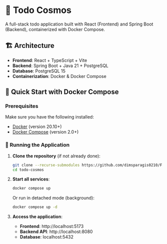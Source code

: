 # 📝 Todo Cosmos

A full-stack todo application built with React (Frontend) and Spring Boot (Backend), containerized with Docker Compose.

## 🏗️ Architecture

- **Frontend**: React + TypeScript + Vite
- **Backend**: Spring Boot + Java 21 + PostgreSQL
- **Database**: PostgreSQL 15
- **Containerization**: Docker & Docker Compose

## 🚀 Quick Start with Docker Compose

### Prerequisites

Make sure you have the following installed:
- [Docker](https://docs.docker.com/get-docker/) (version 20.10+)
- [Docker Compose](https://docs.docker.com/compose/install/) (version 2.0+)

### 🐳 Running the Application

1. **Clone the repository** (if not already done):
   ```bash
   git clone --recurse-submodules https://github.com/dimsparagis0210/Full-Stack-TodoList-CBS.git
   cd todo-cosmos
   ```

2. **Start all services**:
   ```bash
   docker compose up
   ```
   
   Or run in detached mode (background):
   ```bash
   docker compose up -d
   ```

3. **Access the application**:
   - **Frontend**: http://localhost:5173
   - **Backend API**: http://localhost:8080
   - **Database**: localhost:5432

